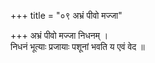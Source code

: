 +++
title = "०९ अभ्रं पीवो मज्जा"

+++
अभ्रं पीवो मज्जा निधनम् ।  
निधनं भूत्याः प्रजायाः पशूनां भवति य एवं वेद ॥